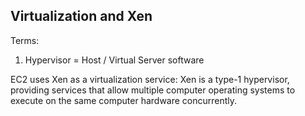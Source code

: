 ## Virtualization and Xen
Terms:
1. Hypervisor = Host / Virtual Server software

EC2 uses Xen as a virtualization service:
Xen is a type-1 hypervisor, providing services that allow multiple computer operating systems to execute on the same computer hardware concurrently.